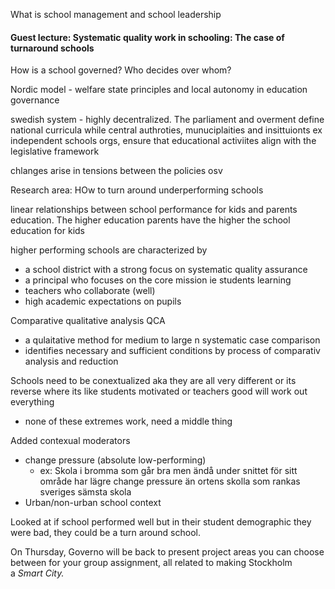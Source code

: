 
What is school management and school leadership

#### Guest lecture: Systematic quality work in schooling: The case of turnaround schools

How is a school governed? Who decides over whom?

Nordic model - welfare state principles and local autonomy in education governance

swedish system - highly decentralized. The parliament and overment define national curricula while central authroties, munuciplaities and insittuionts ex independent schools orgs, ensure that educational activiites align with the legislative framework

chlanges arise in tensions between the policies osv


Research area: HOw to turn around underperforming schools

linear relationships between school performance for kids and parents education. The higher education parents have the higher the school education for kids

higher performing schools are characterized by
- a school district with a strong focus on systematic quality assurance
- a principal who focuses on the core mission ie students learning
- teachers who collaborate (well)
- high academic expectations on pupils


Comparative qualitative analysis QCA
- a qulaitative method for medium to large n systematic case comparison
- identifies necessary and sufficient conditions by process of comparativ analysis and reduction

Schools need to be conextualized aka they are all very different or its reverse where its like students motivated or teachers good will work out everything
- none of these extremes work, need a middle thing

Added contexual moderators
- change pressure (absolute low-performing)
	- ex: Skola i bromma som går bra men ändå under snittet för sitt område har lägre change pressure än ortens skolla som rankas sveriges sämsta skola
- Urban/non-urban school context

Looked at if school performed well but in their student demographic they were bad, they could be a turn around school.











On Thursday, Governo will be back to present project areas you can choose between for your group assignment, all related to making Stockholm a _Smart City._